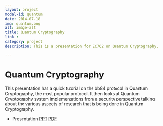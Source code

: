 ```yaml
---
layout: project
modal-id: quantum
date: 2014-07-18
img: quantum.png
alt: image-alt
title: Quantum Cryptography
link :
category: project
description: This is a presentation for EC762 on Quantum Cryptography. It explores the Security Perspectives of Quantum Cryptography.

---
```

# Quantum Cryptography

This presentation has a quick tutorial on the bb84 protocol in Quantum Cryptography, the most popular protocol. It then looks at Quantum Cryptography system implementations from a security perspective talking about the various aspects of research that is being done in Quantum Cryptography.

- Presentation [PPT](/resources/Quantum_Cryptography.pptx) [PDF](/resources/Quantum_Cryptography.pdf)
